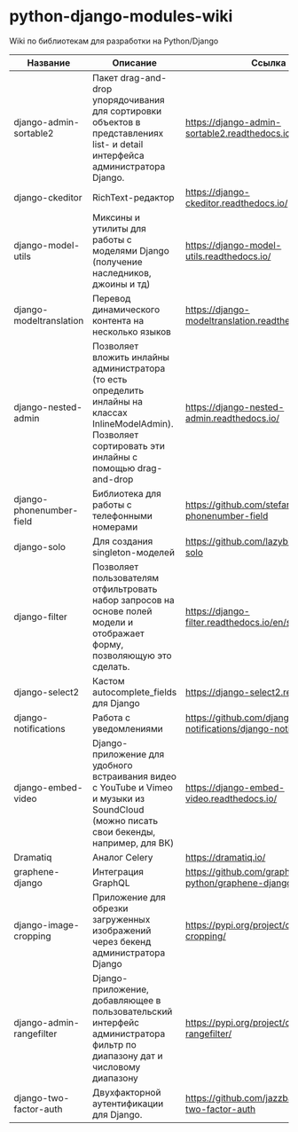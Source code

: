 # python-django-modules-wiki
Wiki по библиотекам для разработки на Python/Django

| Название | Описание | Ссылка |
|----------|----------|----------|
| django-admin-sortable2    | Пакет drag-and-drop упорядочивания для сортировки объектов в представлениях list- и detail интерфейса администратора Django.  | https://django-admin-sortable2.readthedocs.io/ |
| django-ckeditor | RichText-редактор   | https://django-ckeditor.readthedocs.io/ |
| django-model-utils | Миксины и утилиты для работы с моделями Django (получение наследников, джоины и тд)  |  https://django-model-utils.readthedocs.io/ |
| django-modeltranslation | Перевод динамического контента на несколько языков |  https://django-modeltranslation.readthedocs.io/ |
| django-nested-admin | Позволяет вложить инлайны администратора (то есть определить инлайны на классах InlineModelAdmin). Позволяет сортировать эти инлайны с помощью drag-and-drop  | https://django-nested-admin.readthedocs.io/ |
| django-phonenumber-field | Библиотека для работы с телефонными номерами  | https://github.com/stefanfoulis/django-phonenumber-field |
| django-solo | Для создания singleton-моделей |  https://github.com/lazybird/django-solo |
| django-filter |  Позволяет пользователям отфильтровать набор запросов на основе полей модели и отображает форму, позволяющую это сделать.  |  https://django-filter.readthedocs.io/en/stable/ |
| django-select2 | Кастом autocomplete_fields для Django |  https://django-select2.readthedocs.io/ |
| django-notifications | Работа с уведомлениями | https://github.com/django-notifications/django-notifications |
| django-embed-video | Django-приложение для удобного встраивания видео с YouTube и Vimeo и музыки из SoundCloud (можно писать свои бекенды, например, для ВК) | https://django-embed-video.readthedocs.io/ |
| Dramatiq | Аналог Celery | https://dramatiq.io/ |
| graphene-django | Интеграция GraphQL   | https://github.com/graphql-python/graphene-django |
| django-image-cropping  | Приложение для обрезки загруженных изображений через бекенд администратора Django | https://pypi.org/project/django-image-cropping/ |
| django-admin-rangefilter  | Django-приложение, добавляющее в пользовательский интерфейс администратора фильтр по диапазону дат и числовому диапазону | https://pypi.org/project/django-admin-rangefilter/ |
| django-two-factor-auth  | Двухфакторной аутентификации для Django. | https://github.com/jazzband/django-two-factor-auth |
